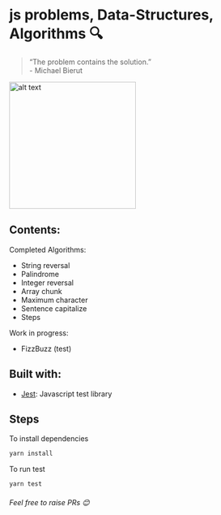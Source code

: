 # js problems, Data-Structures, Algorithms :mag:

> “The problem contains the solution.” <br /> - Michael Bierut

<img src="https://octodex.github.com/images/labtocat.png" alt="alt text" width="250">

## Contents:

Completed Algorithms:

- String reversal
- Palindrome
- Integer reversal
- Array chunk
- Maximum character
- Sentence capitalize
- Steps

Work in progress:

- FizzBuzz (test)

## Built with:

- [Jest](https://jestjs.io/): Javascript test library

## Steps

To install dependencies

```bash
yarn install
```

To run test

```bash
yarn test
```

###### _Feel free to raise PRs_ :blush:
